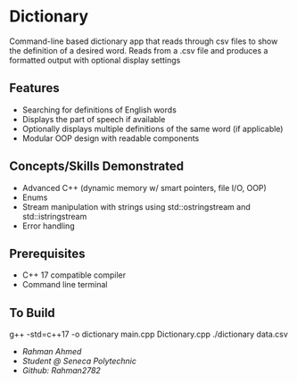 # Dictionary

Command-line based dictionary app that reads through csv files to show the definition of a desired word.
Reads from a .csv file and produces a formatted output with optional display settings

## Features 

- Searching for definitions of English words
- Displays the part of speech if available
- Optionally displays multiple definitions of the same word (if applicable)
- Modular OOP design with readable components

## Concepts/Skills Demonstrated

- Advanced C++ (dynamic memory w/ smart pointers, file I/O, OOP)
- Enums
- Stream manipulation with strings using std::ostringstream and std::istringstream
- Error handling

## Prerequisites

- C++ 17 compatible compiler
- Command line terminal

## To Build

g++ -std=c++17 -o dictionary main.cpp Dictionary.cpp
./dictionary data.csv


- *Rahman Ahmed*
- *Student @ Seneca Polytechnic*
- *Github: Rahman2782*
